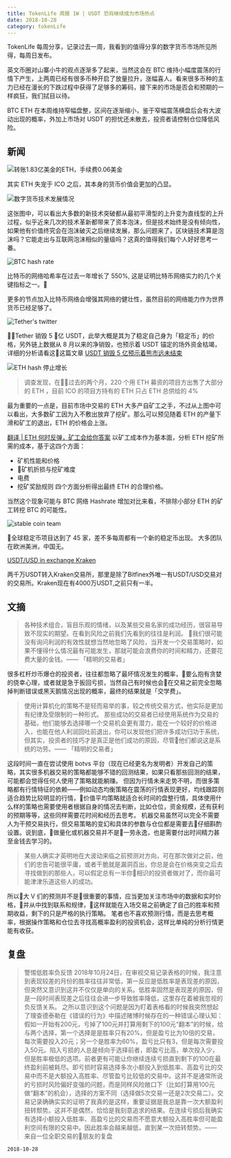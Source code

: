 ```yaml
---
title: TokenLife 周报 1W | USDT 恐将继续成为市场热点
date: 2018-10-28
category: tokenLife
---
```


TokenLife 每周分享，记录过去一周，我看到的值得分享的数字货币市场所见所得，每周日发布。

英文币圈对山寨小牛的观点逐渐多了起来，当然这会在 BTC 维持小幅度震荡的行情下产生，上两周已经有很多币种开启了放量拉升，涨幅喜人。看来很多币种的主力已经在漫长的下跌过程中获得了足够多的筹码，接下来的市场是否会和预期的一样疯狂，我们拭目以待。

BTC  ETH 在本周维持窄幅盘整，区间在逐渐缩小，鉴于窄幅震荡横盘后会有大波动出现的概率，外加上市场对 USDT 的担忧还未散去，投资者请控制仓位降低风险。

## 新闻

![转账1.83亿美金的ETH，手续费0.06美金](https://trello-attachments.s3.amazonaws.com/5b8642b60d0d174068e2ed5d/5bcd7b3f7dc30335e3e4fe07/b484001f946be6f71c5e32068aae9098/image.png) 

其实 ETH 失宠于 ICO 之后，其本身的货币价值会更加的凸显。


![数字货币技术发展情况](https://trello-attachments.s3.amazonaws.com/5aceaf1164c86a15f5956cda/5bcd7b3f7dc30335e3e4fe07/fc4e620c70460f43ee53894788cfb451/image.png) 

这张图中，可以看出大多数的新技术突破都从最初平滑型的上升变为直线型的上升过程，似乎近来几次的技术革新都带来了资本泡沫，但是技术始终是没有倾向性，如果他有价值终究会在泡沫破灭之后继续发展，那么问题来了，区块链技术算是泡沫吗？它能走出与互联网泡沫相似的量级吗？这真的值得我们每个人好好思考一番。


![BTC hash rate](https://trello-attachments.s3.amazonaws.com/5aceaf1164c86a15f5956cda/5bcd7b3f7dc30335e3e4fe07/324706de2802cbd4d19ff723a771b949/DqRuBPxUUAAUvBm.jpg) 

比特币的网络哈希率在过去一年增长了 550%, 这是证明比特币网络实力的几个关键指标之一。

更多的节点加入比特币网络会增强其网络的健壮性，虽然目前的网络能力作为世界货币已经足够了。


![Tether's twitter](https://trello-attachments.s3.amazonaws.com/5aceaf1164c86a15f5956cda/5bcd7b3f7dc30335e3e4fe07/0e0d9ffea9445af6e784a9f19bc0b297/image.png) 

Tether 销毁 5 亿 USDT，此举大概是其为了稳定自己身为「稳定币」的价格，另外链上数据从 8 月以来的净销毁，也预示着 USDT 锚定的场外资金枯竭，详细的分析请看这这篇文章
[USDT 销毁 5 亿预示着熊市远未结束](https://www.jianshu.com/p/fb6a3ef4a543)


![ETH hash 停止增长](https://trello-attachments.s3.amazonaws.com/5aceaf1164c86a15f5956cda/5bcd7b3f7dc30335e3e4fe07/983a102791049e94d342179b09f94045/ueditor_bdc877352f6c50ee8f9ce833837618db.jpg) 

>调查发现，在过去的两个月，220 个用 ETH 募资的项目方出售了大部分的 ETH ，目前 ICO 的项目方持有的 ETH 只占 ETH 总供给的 4%

最为重要的一点是，目前市场中交易的 ETH 大多产自矿工之手，不过从上图中可以看出，大多数矿工因为入不敷出放弃了挖矿。那么可以预见随着 ETH 的产量下滑和矿工的退出，ETH 的价格会上涨。


[翻译 | ETH 何时反弹，矿工会给你答案](https://www.jianshu.com/p/17c3532cd675) 以矿工成本作为基本面，分析 ETH 挖矿所需的成本，基于这四个方面：
- 矿机性能和价格
- 矿机折损与挖矿难度
- 电费
- 挖矿奖励规则
四个方面分析得出最终 ETH 的合理价格。

当然这个现象可能与 BTC 网络 Hashrate 增加对比来看，不排除小部分 ETH 的矿工转挖 BTC 的可能性。


![stable coin team](https://trello-attachments.s3.amazonaws.com/5aceaf1164c86a15f5956cda/5bcd7b3f7dc30335e3e4fe07/1dc430de25e6563008b557ce22e692ef/DqUqGa2X0AEoxex.jpg)

全球稳定币项目达到了 45 家，差不多每周都有一个新的稳定币出现。
大多团队在欧洲美洲，中国无。


[USDT/USD in exchange Kraken](https://trello-attachments.s3.amazonaws.com/5aceaf1164c86a15f5956cda/5bcd7b3f7dc30335e3e4fe07/adee8e3a32c5aa66c12773926c0f8e59/image.png) 

两千万USDT转入Kraken交易所，那里是除了Bitfinex外唯一有USDT/USD交易对的交易所。Kraken现在有4000万USDT,之前只有一半。


## 文摘

>各种技术组合，盲目乐观的情绪，以及某些交易名家的成功经历，很容易导致不现实的期望。在看到风险之前我们先看到的往往是利润。 我们很可能没有询问利润的有效性就想当然地忽略了风险，当开发一个交易策略时，如果不懂得什么情况最有可能发生，那就可能会浪费你的时间和精力，还要花费大量的金钱。—— 「精明的交易者」

很多杠杆炒币爆仓的投资者，往往都忽略了最坏情况发生的概率，要么抱有贪婪的侥幸心理，或者就是急于扳回亏损，当然自己有时候也会在交易之前完全忽略掉判断错误或黑天鹅情况出现的概率，最终的结果就是「交学费」。

> 使用计算机化的策略不是轻而易举的事，较之传统交易方式，他实际是更加有纪律及受限制的一种形式。
那些成功的交易者已经使用系统作为交易的基础，他们能够去选择哪一个交易机会更有潜力，能在一个较好的价格进入，也能在他人利润回吐前退出，你可以发现他们把许多成功归功于系统，但其实，投资者的技巧才是真正是他们成功的原因，尽管他们都说这是系统的功劳。—— 「精明的交易者」

这段时间一直在尝试使用 botvs 平台（现在已经更名为发明者）开发自己的策略，其实很多机器交易的策略都能够不错的回测结果，如果只看那些回测的结果，可能都会觉得任何人使用了策略就能躺赚。
但因为行情未来走势不明，而很多策略都有行情特征的依赖——例如动态均衡策略在震荡的行情表现更好，均线跟踪则适合趋势比较明显的行情，价值平均策略就适合长时间的盘整行情，具体使用什么样的策略也需要使用者根据自身的情况去判断，比如仓位，资金规模，还有获利的预期等等，这些同样需要花时间和经历去思考。
机器交易虽然可以完全不需要人为干预交易执行，但交易策略的变幻和具体的参数与仓位都是需要去仔细斟酌设置。说到底，做量化或机器交易并不是一劳永逸，也是需要付出时间精力甚至金钱去学习的。


> 某些人确实才英明地在大波动来临之前预测对方向，可在那次做对之前，他们的忠告可能很平庸，或者干脆就是漏洞百出，你总是会在价格突变之后去寻找做到的那些人，可以假定总有一半你相识的投资者做对了，而你最可能津津乐道这些人的成功。

所以大 V 们的预测并不是很重要的事情，应当更加关注市场中的数据和实时价格，并从中找到联系和规律，这样就能在入场交易之前确定了自己的胜率和预期收益，剩下的只是严格的执行策略。
笔者也不喜欢预测行情，而是去思考概率，根据操作策略和仓位去寻找高概率盈利的投资机会，这样比单纯的分析行情更能有收获。

## 复盘

> 警惕低胜率负反馈
2018年10月24日，在审视交易记录表格的时候，我注意到表现较差的月份的胜率往往非常低，第一反应是低胜率是表现差的原因，但突然又意识到这并不仅仅是单向的关系。低胜率固然是表现差的原因，但是一段时间表现差之后往往会进一步导致胜率降低，这里存在着被我忽视的负反馈关系。
之所以意识到这个问题是因为盯着表格看的时候我突然想起了理查德泰勒在《错误的行为》中描述赌博时候存在的一种错误心理认知：假如一开始有200元，亏掉了100元并打算用剩下的100元“翻本”的时候，给与两个选择，第一个选择是是胜率只有20%，但是盈亏比为10倍的交易，每次需要投入20元；另一个是胜率为60%，盈亏比只有3，但是每次需要投入50元。陷入亏损的人总是倾向于选择前者，即盈亏比高，单次投入少，但是胜率极低的选项。前者更有可能让你继续连续亏损直到剩下的100在最终盈利前被耗尽。即亏损时容易选择多次小额投入到低胜率、高盈亏比的交易中而不是大额投入高胜率、尽管盈亏比较低的交易中。这并不是通常所说的亏损时风险偏好变强的问题，而是同样风险敞口下（比如打算用100元做“翻本”的机会），选择的方案不同（选择做5次交易一还是2次交易二）。交易记录确确实实的证明了我真的是这样，重要证据是我总是靠一次大额盈利扭转颓势。这并不是偶然，恰恰是我刻意追求的结果。在连续亏损后我确实有选择小额投入低胜率、高盈亏比的交易而不愿意大额投入高胜率但可能盈利空间有限的交易中。因此胜率会越来越低，直到某一次扭转颓势。—— 来自一位全职交易的朋友的复盘

`2018-10-28`
